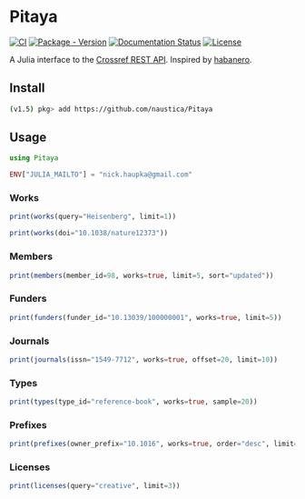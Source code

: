 # Pitaya

[![CI](https://github.com/naustica/Pitaya/workflows/CI/badge.svg)](https://github.com/naustica/Pitaya/actions?query=workflow%3ACI)
[![Package - Version](https://img.shields.io/badge/version-v0.1-blue)]()
[![Documentation Status](https://img.shields.io/badge/docs-missing-red)]()
[![License](https://img.shields.io/github/license/naustica/Pitaya)](https://github.com/naustica/Pitaya/blob/main/LICENSE.txt)

A Julia interface to the [Crossref REST API](https://github.com/CrossRef/rest-api-doc). Inspired by [habanero](https://github.com/sckott/habanero).

## Install

```bash
(v1.5) pkg> add https://github.com/naustica/Pitaya
```

## Usage

```Julia
using Pitaya

ENV["JULIA_MAILTO"] = "nick.haupka@gmail.com"
```

### Works

```Julia
print(works(query="Heisenberg", limit=1))
```

```Julia
print(works(doi="10.1038/nature12373"))
```

### Members

```Julia
print(members(member_id=98, works=true, limit=5, sort="updated"))
```

### Funders

```Julia
print(funders(funder_id="10.13039/100000001", works=true, limit=5))
```

### Journals

```Julia
print(journals(issn="1549-7712", works=true, offset=20, limit=10))
```

### Types

```Julia
print(types(type_id="reference-book", works=true, sample=20))
```

### Prefixes

```Julia
print(prefixes(owner_prefix="10.1016", works=true, order="desc", limit=20))
```

### Licenses

```Julia
print(licenses(query="creative", limit=3))
```
